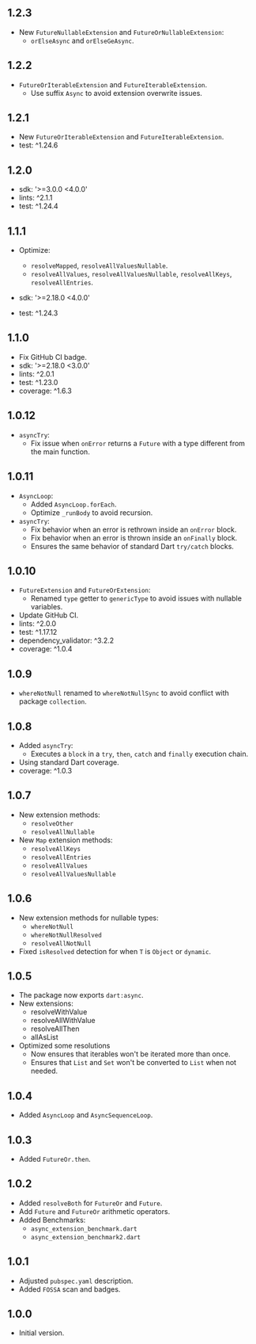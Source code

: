 ## 1.2.3

- New `FutureNullableExtension` and `FutureOrNullableExtension`:
  - `orElseAsync` and `orElseGeAsync`.

## 1.2.2

- `FutureOrIterableExtension` and `FutureIterableExtension`.
  - Use suffix `Async` to avoid extension overwrite issues. 

## 1.2.1

- New `FutureOrIterableExtension` and `FutureIterableExtension`.
- test: ^1.24.6

## 1.2.0

- sdk: '>=3.0.0 <4.0.0'
- lints: ^2.1.1
- test: ^1.24.4

## 1.1.1

- Optimize:
  - `resolveMapped`, `resolveAllValuesNullable`.
  - `resolveAllValues`, `resolveAllValuesNullable`, `resolveAllKeys`, `resolveAllEntries`.

- sdk: '>=2.18.0 <4.0.0'
- test: ^1.24.3

## 1.1.0

- Fix GitHub CI badge.
- sdk: '>=2.18.0 <3.0.0'
- lints: ^2.0.1
- test: ^1.23.0
- coverage: ^1.6.3 

## 1.0.12

- `asyncTry`:
  - Fix issue when `onError` returns a `Future` with a type different from the main function.

## 1.0.11

- `AsyncLoop`:
  - Added `AsyncLoop.forEach`.
  - Optimize `_runBody` to avoid recursion.
- `asyncTry`:
  - Fix behavior when an error is rethrown inside an `onError` block.
  - Fix behavior when an error is thrown inside an `onFinally` block.
  - Ensures the same behavior of standard Dart `try/catch` blocks.

## 1.0.10

- `FutureExtension` and `FutureOrExtension`:
  - Renamed `type` getter to `genericType` to avoid issues with nullable variables.
- Update GitHub CI.
- lints: ^2.0.0
- test: ^1.17.12
- dependency_validator: ^3.2.2
- coverage: ^1.0.4

## 1.0.9

- `whereNotNull` renamed to `whereNotNullSync` to avoid conflict with package `collection`.

## 1.0.8

- Added `asyncTry`:
  - Executes a `block` in a `try`, `then`, `catch` and `finally` execution chain.
- Using standard Dart coverage.
- coverage: ^1.0.3

## 1.0.7

- New extension methods:
  - `resolveOther`
  - `resolveAllNullable`
- New `Map` extension methods:
  - `resolveAllKeys`
  - `resolveAllEntries`
  - `resolveAllValues`
  - `resolveAllValuesNullable`

## 1.0.6

- New extension methods for nullable types:
  - `whereNotNull`
  - `whereNotNullResolved`
  - `resolveAllNotNull`
- Fixed `isResolved` detection for when `T` is `Object` or `dynamic`.

## 1.0.5

- The package now exports `dart:async`.
- New extensions:
  - resolveWithValue
  - resolveAllWithValue
  - resolveAllThen
  - allAsList
- Optimized some resolutions
  - Now ensures that iterables won't be iterated more than once.
  - Ensures that `List` and `Set` won't be converted to `List` when not needed.

## 1.0.4

- Added `AsyncLoop` and `AsyncSequenceLoop`. 

## 1.0.3

- Added `FutureOr.then`.

## 1.0.2

- Added `resolveBoth` for `FutureOr` and `Future`.
- Add `Future` and `FutureOr` arithmetic operators.
- Added Benchmarks:
  - `async_extension_benchmark.dart`
  - `async_extension_benchmark2.dart`

## 1.0.1

- Adjusted `pubspec.yaml` description.
- Added `FOSSA` scan and badges.

## 1.0.0

- Initial version.
